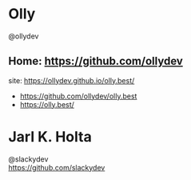 # Olly
@ollydev  
## Home: https://github.com/ollydev
site: https://ollydev.github.io/olly.best/
- https://github.com/ollydev/olly.best
- https://olly.best/

# Jarl K. Holta
@slackydev  
https://github.com/slackydev

